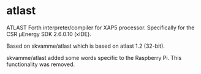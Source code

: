 # atlast

ATLAST Forth interpreter/compiler for XAP5 processor. Specifically for the CSR µEnergy SDK 2.6.0.10 (xIDE).

Based on skvamme/atlast which is based on atlast 1.2 (32-bit).

skvamme/atlast added some words specific to the Raspberry Pi. This functionality was removed.
